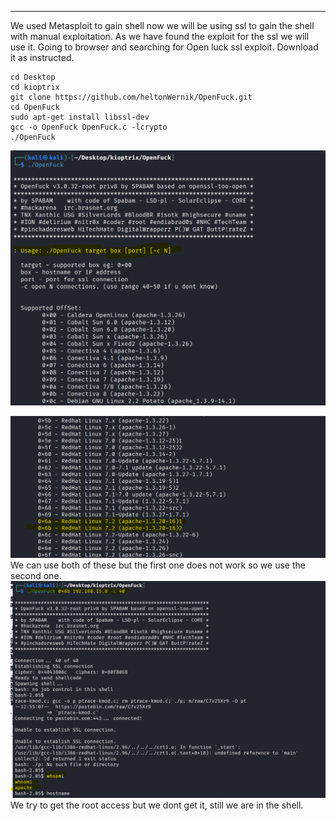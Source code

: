 ___
We used Metasploit to gain shell now we will be using ssl to gain the shell with manual exploitation.
As we have found the exploit for the ssl we will use it.
Going to browser and searching for Open luck ssl exploit.
Download it as instructed.
```
cd Desktop
cd kioptrix
git clone https://github.com/heltonWernik/OpenFuck.git
cd OpenFuck
sudo apt-get install libssl-dev
gcc -o OpenFuck OpenFuck.c -lcrypto
./OpenFuck
```
![](Courses/TCM%20Practical%20Ethical%20Hacking/Domain%205%20-%20Exploitation%20Basics/assests/Pasted%20image%2020250907184443.png)

![](Courses/TCM%20Practical%20Ethical%20Hacking/Domain%205%20-%20Exploitation%20Basics/assests/Pasted%20image%2020250907184551.png)
We can use both of these but the first one does not work so we use the second one.
![](Courses/TCM%20Practical%20Ethical%20Hacking/Domain%205%20-%20Exploitation%20Basics/assests/Pasted%20image%2020250907184717.png)
We try to get the root access but we dont get it, still we are in the shell.
